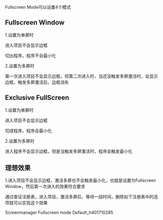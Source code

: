 Fullscreen Mode可以设置4个模式

## Fullscreen Window 
1.设置为单屏时

  进入项目不会显示边框

  切出程序，程序不会最小化

2.设置为多屏时

  第一次进入项目不会显示边框，但第二次进入时，当还没触发多屏激活时，会显示边框，触发多屏激活后，边框消失

## Exclusive FullScreen

1.设置为单屏时

  进入项目不会显示边框

  切成程序，程序会最小化

2.设置为多屏时

  进入程序不会显示边框，但是当触发多屏激活时，程序会触发最小化

## 理想效果

1.进入项目不会显示边框，激活多屏也不会触发最小化，也就是设置为Fullscreen Window，然后第一次进入的效果符合要求

通过查证注册表，进入项目，激活多屏后，等待一段时间，删除如下注册表中的选项就可以实现这个效果

Screenmanager Fullscreen mode Default_h401710285


